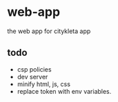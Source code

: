 # web-app
the web app for citykleta app

## todo
- csp policies
- dev server
- minify html, js, css
- replace token with env variables.
